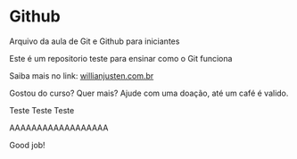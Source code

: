 # Github

Arquivo da aula de Git e Github para iniciantes

Este é um repositorio teste para ensinar como o Git funciona

Saiba mais no link: [willianjusten.com.br](http://willianjusten.com.br)

Gostou do curso? Quer mais? Ajude com uma doação, até um café é valido.

Teste Teste Teste

AAAAAAAAAAAAAAAAAA

Good job!
